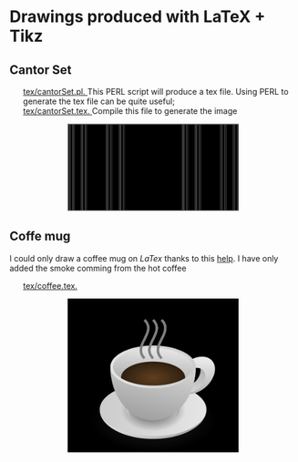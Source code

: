 # Drawings produced with LaTeX + Tikz

## Cantor Set 
<ul style='list-style:none'>
    <li>
      <a href="tex/cantorSet.pl">
        tex/cantorSet.pl.
      </a>
      This PERL script 
      will produce a tex file. Using PERL to generate 
      the tex file can be quite useful;
    </li>
    <li>
      <a href="tex/cantorSet.tex">
        tex/cantorSet.tex.
      </a>
      Compile this file to generate the image
    </li>
</ul>
<div align='center'>
    <img
        src='pictures_png/cantorSet.png'
        width='300px'
    />
</div>

## Coffe mug

I could only draw a coffee mug on <em>LaTex</em> thanks to this 
[help](https://tex.stackexchange.com/questions/145223/how-to-draw-a-coffee-cup).
I have only added the smoke comming from the hot coffee

<ul style='list-style:none'>
    <li>
      <a href="tex/coffee.tex">
        tex/coffee.tex.
      </a>
    </li>
</ul>
<div align='center'>
    <img
        src='pictures_png/coffee.png'
        width='300px'
    />
</div>

